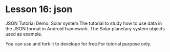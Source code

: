 # Lesson 16: json
JSON Tutorial Demo: Solar system
The tutorial to study how to use data in the JSON format in Android framework. The Solar planetary system objects used as example.

You can use and fork it to develope for free.For tutorial purpose only.
